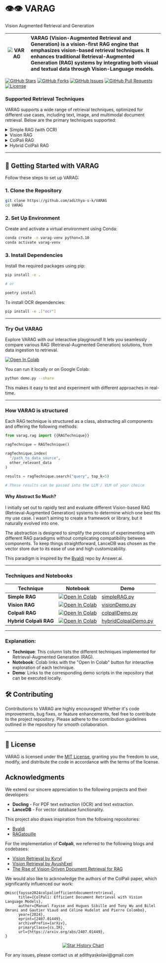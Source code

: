 # 👁️👁️ VARAG 
Vision Augmented Retrieval and Generation


| ![VARAG](./docs/assets/llama.png)| VARAG (Vision-Augmented Retrieval and Generation) is a vision-first RAG engine that emphasizes vision-based retrieval techniques. It enhances traditional Retrieval-Augmented Generation (RAG) systems by integrating both visual and textual data through Vision-Language models. |
|:--:|:--|

[![GitHub Stars](https://img.shields.io/github/stars/adithya-s-k/VARAG?style=social)](https://github.com/adithya-s-k/VARAG/stargazers)
[![GitHub Forks](https://img.shields.io/github/forks/adithya-s-k/VARAG?style=social)](https://github.com/adithya-s-k/VARAG/network/members)
[![GitHub Issues](https://img.shields.io/github/issues/adithya-s-k/VARAG)](https://github.com/adithya-s-k/VARAG/issues)
[![GitHub Pull Requests](https://img.shields.io/github/issues-pr/adithya-s-k/VARAG)](https://github.com/adithya-s-k/VARAG/pulls)
[![License](https://img.shields.io/github/license/adithya-s-k/VARAG)](https://github.com/adithya-s-k/VARAG/blob/main/LICENSE)



### Supported Retrieval Techniques

VARAG supports a wide range of retrieval techniques, optimized for different use cases, including text, image, and multimodal document retrieval. Below are the primary techniques supported:

<details> <summary>Simple RAG (with OCR)</summary>
Simple RAG (Retrieval-Augmented Generation) is an efficient and straightforward approach to extracting text from documents and feeding it into a retrieval pipeline. VARAG incorporates Optical Character Recognition (OCR) through Docling, making it possible to process and index scanned PDFs or images. After the text is extracted and indexed, queries can be matched to relevant passages in the document, providing a strong foundation for generating responses that are grounded in the extracted information. This technique is ideal for text-heavy documents like scanned books, contracts, and research papers, and can be paired with Large Language Models (LLMs) to produce contextually aware outputs.

</details> <details> <summary>Vision RAG</summary>
Vision RAG extends traditional RAG techniques by incorporating the retrieval of visual information, bridging the gap between text and images. Using a powerful cross-modal embedding model like JinaCLIP (a variant of CLIP developed by Jina AI), both text and images are encoded into a shared vector space. This allows for similarity searches across different modalities, meaning that images can be queried alongside text. Vision RAG is particularly useful for document analysis tasks where visual components (e.g., figures, diagrams, images) are as important as the textual content. It’s also effective for tasks like image captioning or generating product descriptions where understanding and correlating text with visual elements is critical.

</details> <details> <summary>ColPali RAG</summary>
ColPali RAG represents a cutting-edge approach that simplifies the traditional retrieval pipeline by directly embedding document pages as images rather than converting them into text. This method leverages PaliGemma, a Vision Language Model (VLM) from the Google Zürich team, which encodes entire document pages into vector embeddings, treating the page layout and visual elements as part of the retrieval process. Using a late interaction mechanism inspired by ColBERT (Column BERT), ColPali RAG enhances retrieval by enabling token-level matching between user queries and document patches. This approach ensures high retrieval accuracy while also maintaining reasonable indexing and querying speeds. It is particularly beneficial for documents rich in visuals, such as infographics, tables, and complex layouts, where conventional text-based retrieval methods struggle.

</details> <details> <summary>Hybrid ColPali RAG</summary>
Hybrid ColPali RAG further enhances retrieval performance by combining the strengths of both image embeddings and ColPali’s late interaction mechanism. In this approach, the system first performs a coarse retrieval step using image embeddings (e.g., from a model like JinaCLIP) to retrieve the top-k relevant document pages. Then, in a second pass, the system re-ranks these k pages using the ColPali late interaction mechanism to identify the final set of most relevant pages based on both visual and textual information. This hybrid approach is particularly useful when documents contain a mixture of complex visuals and detailed text, allowing the system to leverage both content types for highly accurate document retrieval.

</details>

---


## 🚀 Getting Started with VARAG

Follow these steps to set up VARAG:

### 1. Clone the Repository

```bash
git clone https://github.com/adithya-s-k/VARAG
cd VARAG
```

### 2. Set Up Environment

Create and activate a virtual environment using Conda:

```bash
conda create -n varag-venv python=3.10
conda activate varag-venv
```

### 3. Install Dependencies

Install the required packages using pip:

```bash
pip install -e .

# or 

poetry install
```

To install OCR dependencies:

```bash
pip install -e .["ocr"]
```

---
 
### Try Out VARAG

Explore VARAG with our interactive playground! It lets you seamlessly compare various RAG (Retrieval-Augmented Generation) solutions, from data ingestion to retrieval.

[![Open In Colab](https://colab.research.google.com/assets/colab-badge.svg)](https://colab.research.google.com/github/adithya-s-k/VARAG/blob/main/docs/demo.ipynb)

You can run it locally or on Google Colab:
```bash
python demo.py --share
``` 

This makes it easy to test and experiment with different approaches in real-time.

---


### How VARAG is structured

Each RAG technique is structured as a class, abstracting all components and offering the following methods:

```python
from varag.rag import {{RAGTechnique}}

ragTechnique = RAGTechnique()

ragTechnique.index(
  "/path_to_data_source",
  other_relevant_data
)

results = ragTechnique.search("query", top_k=5)

# These results can be passed into the LLM / VLM of your choice
```


#### Why Abstract So Much?

I initially set out to rapidly test and evaluate different Vision-based RAG (Retrieval-Augmented Generation) systems to determine which one best fits my use case. I wasn’t aiming to create a framework or library, but it naturally evolved into one. 

The abstraction is designed to simplify the process of experimenting with different RAG paradigms without complicating compatibility between components. To keep things straightforward, LanceDB was chosen as the vector store due to its ease of use and high customizability.

This paradigm is inspired by the [Byaldi](https://github.com/AnswerDotAI/byaldi) repo by Answer.ai.

---

### Techniques and Notebooks

| **Technique**        | **Notebook**                                                                                                                                                                        | **Demo**                                                                                                                   |
|----------------------|------------------------------------------------------------------------------------------------------------------------------------------------------------------------------------|----------------------------------------------------------------------------------------------------------------------------|
| **Simple RAG**        | [![Open In Colab](https://colab.research.google.com/assets/colab-badge.svg)](https://colab.research.google.com/github/adithya-s-k/VARAG/blob/main/docs/simpleRAG.ipynb)            | [simpleRAG.py](examples/textDemo.py)                                                                                       |
| **Vision RAG**        | [![Open In Colab](https://colab.research.google.com/assets/colab-badge.svg)](https://colab.research.google.com/github/adithya-s-k/VARAG/blob/main/docs/visionRAG.ipynb)            | [visionDemo.py](examples/visionDemo.py)                                                                                   |
| **Colpali RAG**       | [![Open In Colab](https://colab.research.google.com/assets/colab-badge.svg)](https://colab.research.google.com/github/adithya-s-k/VARAG/blob/main/docs/colpaliRAG.ipynb)            | [colpaliDemo.py](examples/colpaliDemo.py)                                                                                  |
| **Hybrid Colpali RAG**| [![Open In Colab](https://colab.research.google.com/assets/colab-badge.svg)](https://colab.research.google.com/github/adithya-s-k/VARAG/blob/main/docs/hybridColpaliRAG.ipynb)     | [hybridColpaliDemo.py](examples/hybridColpaliDemo.py)                                                                      |

---

### Explanation:

- **Technique**: This column lists the different techniques implemented for Retrieval-Augmented Generation (RAG).
- **Notebook**: Colab links with the "Open In Colab" button for interactive exploration of each technique.
- **Demo**: Links to the corresponding demo scripts in the repository that can be executed locally.


## 🛠️ Contributing

Contributions to VARAG are highly encouraged! Whether it's code improvements, bug fixes, or feature enhancements, feel free to contribute to the project repository. Please adhere to the contribution guidelines outlined in the repository for smooth collaboration.

---

## 📜 License

VARAG is licensed under the [MIT License](https://opensource.org/licenses/MIT), granting you the freedom to use, modify, and distribute the code in accordance with the terms of the license.



##  Acknowledgments

We extend our sincere appreciation to the following projects and their developers:

- **Docling** - For PDF text extraction (OCR) and text extraction.
- **LanceDB** - For vector database functionality.

This project also draws inspiration from the following repositories:

- [Byaldi](https://github.com/AnswerDotAI/byaldi)
- [RAGatouille](https://github.com/AnswerDotAI/RAGatouille)

For the implementation of **Colpali**, we referred to the following blogs and codebases:

- [Vision Retrieval by Kyryl](https://github.com/kyryl-opens-ml/vision-retrieval)
- [Vision Retrieval by AyushExel](https://github.com/AyushExel/vision-retrieval)
- [The Rise of Vision-Driven Document Retrieval for RAG](https://blog.vespa.ai/the-rise-of-vision-driven-document-retrieval-for-rag/)

We would also like to acknowledge the authors of the ColPali paper, which significantly influenced our work:

```
@misc{faysse2024colpaliefficientdocumentretrieval,
      title={ColPali: Efficient Document Retrieval with Vision Language Models}, 
      author={Manuel Faysse and Hugues Sibille and Tony Wu and Bilel Omrani and Gautier Viaud and Céline Hudelot and Pierre Colombo},
      year={2024},
      eprint={2407.01449},
      archivePrefix={arXiv},
      primaryClass={cs.IR},
      url={https://arxiv.org/abs/2407.01449}, 
}
```

<p align="center">
  <a href="https://adithyask.com">
    <img src="https://api.star-history.com/svg?repos=adithya-s-k/VARAG&type=Date" alt="Star History Chart">
  </a>
</p>
For any issues, please contact us at adithyaskolavi@gmail.com